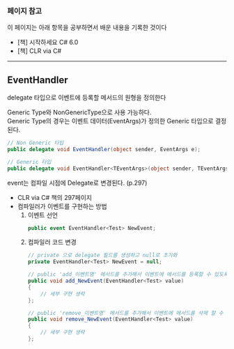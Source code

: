 ### 페이지 참고
이 페이지는 아래 항목을 공부하면서 배운 내용을 기록한 것이다
- [책] 시작하세요 C# 6.0
- [책] CLR via C#

---

## EventHandler
delegate 타입으로 이벤트에 등록할 메서드의 원형을 정의한다

Generic Type와 NonGenericType으로 사용 가능하다.<br>
Generic Type의 경우는 이벤트 데이터(EventArgs)가 정의한 Generic 타입으로 결정된다.
```c#
// Non Generic 타입
public delegate void EventHandler(object sender, EventArgs e);

// Generic 타입
public delegate void EventHandler<TEventArgs>(object sender, TEventArgs e);
```

event는 컴파일 시점에 Delegate로 변경된다. (p.297)
- CLR via C# 책의 297페이지
- 컴파일러가 이벤트를 구현하는 방법
   1. 이벤트 선언
        ```c#
        public event EventHandler<Test> NewEvent;
        ```
   2. 컴파일러 코드 변경
        ```c#
        // private 으로 delegate 필드를 생성하고 null로 초기화
        private EventHandler<Test> NewEvent = null;

        // public 'add_이벤트명' 메서드를 추가해서 이벤트에 메서드를 등록할 수 있도록 해준다
        public void add_NewEvent(EventHandler<Test> value) 
        {
            // 세부 구현 생략
        };

        // public 'remove_이벤트명' 메서드를 추가해서 이벤트에 메서드를 삭제 할 수 있도록 해준다
        public void remove_NewEvent(EventHandler<Test> value) 
        {
            // 세부 구현 생략
        };
        ```



